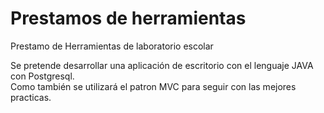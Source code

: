 # Prestamos de herramientas
Prestamo de Herramientas de laboratorio escolar<br>

Se pretende desarrollar una aplicación de escritorio con el lenguaje JAVA con Postgresql.<br>
Como también se utilizará el patron MVC para seguir con las mejores practicas. <br>
